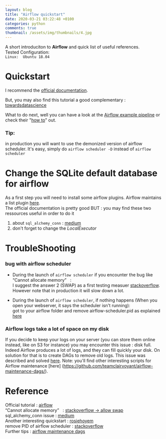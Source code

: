 ```yaml
---
layout: blog
title: "Airflow quickstart"
date: 2020-03-21 03:22:48 +0100
categories: python
comments: true
thumbnail: /assets/img/thumbnails/4.jpg
---
```


A short introduciton to **Airflow** and quick list of useful references.  
Tested Configuration:  
`Linux:  Ubuntu 18.04`

# Quickstart

I recommend the [official documentation](https://airflow.apache.org/docs/stable/start.html).

But, you may also find this tutorial a good complementary : [towardsdatascience](https://towardsdatascience.com/getting-started-with-apache-airflow-df1aa77d7b1b)

What to do next, well you can have a look at the [Airflow example pipeline](https://airflow.apache.org/docs/stable/tutorial.html) or check their "[how to](https://airflow.apache.org/docs/stable/howto/index.html)" out.

### Tip:

in production you will want to use the demonized version of airflow scheduler. It's easy, simply do `airflow scheduler -D` instead of `airflow scheduler`

# Change the SQLite default database for airflow

As a first step you will need to install some airflow plugins. Airflow maintains a list plugin [here](https://airflow.apache.org/docs/stable/installation.html).  
The official documentation is pretty good BUT : you may find these two ressources useful in order to do it

1. about `sql_alchemy_conn` : [medium](https://medium.com/@xnuinside/quick-guide-how-to-run-apache-airflow-cluster-in-docker-compose-615eb8abd67a)
2. don't forget to change the _LocalExecutor_

# TroubleShooting

### bug with airflow scheduler

- During the launch of `airflow scheduler` if you encounter the bug like “Cannot allocate memory”   :  
  I suggest the answer 2 (SWAP) as a first testing measuer [stackoverflow](https://stackoverflow.com/questions/1367373/python-subprocess-popen-oserror-errno-12-cannot-allocate-memory). However note that in production it will slow down a lot.

- During the launch of `airflow scheduler`, if nothing happens (When you open your webserver, it says the scheduler isn't running):  
  got to your airflow folder and remove airflow-scheduler.pid as explained [here](https://stackoverflow.com/questions/46476246/issues-running-airflow-scheduler-as-a-daemon-process)

### Airflow logs take a lot of space on my disk

If you decide to keep your logs on your server (you can store them online instead, like on S3 for instance) you may encounter this issue : disk full. Indeed Airflow produces a lot of logs, and they can fill quickly your disk. On solution for that is to create DAGs to remove old logs. This issue was described and solved [here](https://stackoverflow.com/questions/49783850/remove-airflow-scheduler-logs).
Note: you'll find other interesting scripts for Airflow maintenance [here] (https://github.com/teamclairvoyant/airflow-maintenance-dags/).

# Reference

Official tutorial : [airflow](https://airflow.apache.org/docs/stable/start.html)  
“Cannot allocate memory”   : [stackoverflow -> allow swap](https://stackoverflow.com/questions/1367373/python-subprocess-popen-oserror-errno-12-cannot-allocate-memory)  
sql_alchemy_conn issue : [medium](https://medium.com/@xnuinside/quick-guide-how-to-run-apache-airflow-cluster-in-docker-compose-615eb8abd67a)  
Another interesting quickstart : [rosiehoyem](https://gist.github.com/rosiehoyem/9e111067fe4373eb701daf9e7abcc423)  
remove PID of airflow scheduler : [stackoverflow](https://stackoverflow.com/questions/46476246/issues-running-airflow-scheduler-as-a-daemon-process)  
Further tips : [airflow maintenance dags](https://github.com/teamclairvoyant/airflow-maintenance-dags)
